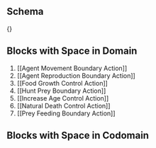 ## Schema

{}

## Blocks with Space in Domain
1. [[Agent Movement Boundary Action]]
2. [[Agent Reproduction Boundary Action]]
3. [[Food Growth Control Action]]
4. [[Hunt Prey Boundary Action]]
5. [[Increase Age Control Action]]
6. [[Natural Death Control Action]]
7. [[Prey Feeding Boundary Action]]

## Blocks with Space in Codomain

